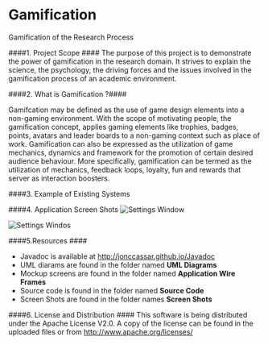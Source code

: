 Gamification
============

Gamification of the Research Process

####1. Project Scope ####
The purpose of this project is to demonstrate the power of gamification in the research domain. It strives to explain the science, the psychology, the driving forces and the issues involved in the gamification process of an academic environment. 

####2. What is Gamification ?####
<p>Gamifcation may be defined as the use of game design elements into a non-gaming environment. With the scope of motivating people, the gamification concept, applies gaming elements like trophies, badges, points, avatars and leader boards to a non-gaming context such as place of work.  Gamification can also be expressed as the utilization of game mechanics, dynamics and framework for the promotion of certain desired audience behaviour. More specifically, gamification can be termed as the utilization of mechanics, feedback loops, loyalty, fun and rewards that server as interaction boosters.</P>

####3. Example of Existing Systems

####4. Application Screen Shots
![Settings Window](https://raw2.github.com/jonccassar/Gamification/master/Screen%20Shots/pic1.png)


![Settings Windos](https://raw2.github.com/jonccassar/Gamification/master/Screen%20Shots/pic2.png)

####5.Resources ####
* Javadoc is available at http://jonccassar.github.io/Javadoc
* UML diarams are found in the folder named __UML Diagrams__
* Mockup screens are found in the folder named __Application Wire Frames__
* Source code is found in the folder named __Source Code__
* Screen Shots are found in the folder names __Screen Shots__

####6. License and Distribution ####
This software is being distributed under the Apache License V2.0. A copy of the license can be found in the uploaded files or from http://www.apache.org/licenses/


